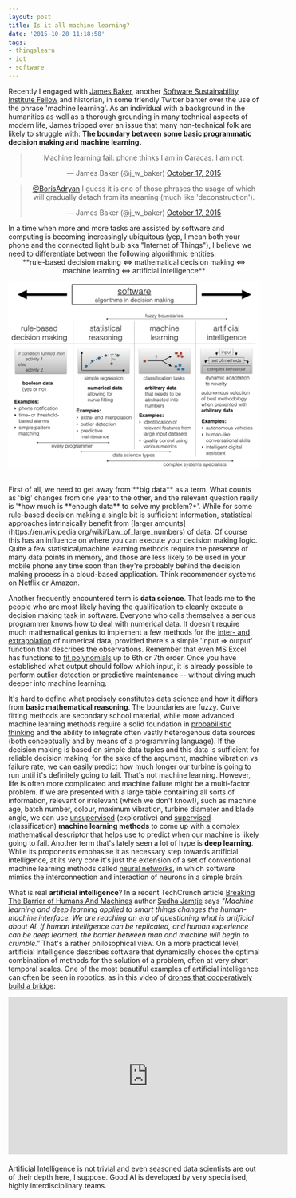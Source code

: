 ```yaml
---
layout: post
title: Is it all machine learning?
date: '2015-10-20 11:18:58'
tags:
- thingslearn
- iot
- software
---
```


Recently I engaged with [James Baker](https://twitter.com/j_w_baker), another [Software Sustainability Institute Fellow](http://software.ac.uk/fellows/james-baker) and historian, in some friendly Twitter banter over the use of the phrase 'machine learning'. As an individual with a background in the humanities as well as a thorough grounding in many technical aspects of modern life, James tripped over an issue that many non-technical folk are likely to struggle with: **The boundary between some basic programmatic decision making and machine learning.**
<center>
<blockquote class="twitter-tweet" data-partner="tweetdeck"><p lang="en" dir="ltr">Machine learning fail: phone thinks I am in Caracas. I am not.</p>&mdash; James Baker (@j_w_baker) <a href="https://twitter.com/j_w_baker/status/655359514259116032">October 17, 2015</a></blockquote>
<script async src="//platform.twitter.com/widgets.js" charset="utf-8"></script>
<blockquote class="twitter-tweet" data-partner="tweetdeck"><p lang="en" dir="ltr"><a href="https://twitter.com/BorisAdryan">@BorisAdryan</a> I guess it is one of those phrases the usage of which will gradually detach from its meaning (much like &#39;deconstruction&#39;).</p>&mdash; James Baker (@j_w_baker) <a href="https://twitter.com/j_w_baker/status/655367230448869376">October 17, 2015</a></blockquote>
<script async src="//platform.twitter.com/widgets.js" charset="utf-8"></script>
</center>
In a time when more and more tasks are assisted by software and computing is becoming increasingly ubiquitous (yep, I mean both your phone and the connected light bulb aka "Internet of Things"), I believe we need to differentiate between the following algorithmic entities:
<br>
<center>**rule-based decision making <=> mathematical decision making <=> machine learning <=> artificial intelligence**</center>

![](/content/images/2015/10/decision_making.jpg)

<br>
First of all, we need to get away from **big data** as a term. What counts as 'big' changes from one year to the other, and the relevant question really is '*how much is **enough data** to solve my problem?*'. While for some rule-based decision making a single bit is sufficient information, statistical approaches intrinsically benefit from [larger amounts](https://en.wikipedia.org/wiki/Law_of_large_numbers) of data. Of course this has an influence on where you can execute your decision making logic. Quite a few statistical/machine learning methods require the presence of many data points in memory, and those are less likely to be used in your mobile phone any time soon than they're probably behind the decision making process in a cloud-based application. Think recommender systems on Netflix or Amazon.

Another frequently encountered term is **data science**. That leads me to the people who are most likely having the qualification to cleanly execute a decision making task in software. Everyone who calls themselves a serious programmer knows how to deal with numerical data. It doesn't require much mathematical genius to implement a few methods for the [inter- and extrapolation](https://en.wikipedia.org/wiki/Interpolation) of numerical data, provided there's a simple 'input => output' function that describes the observations. Remember that even MS Excel has functions to [fit polynomials](https://en.wikipedia.org/wiki/Polynomial) up to 6th or 7th order. Once you have established what output should follow which input, it is already possible to perform outlier detection or predictive maintenance -- without diving much deeper into machine learning.

It's hard to define what precisely constitutes data science and how it differs from **basic mathematical reasoning**. The boundaries are fuzzy. Curve fitting methods are secondary school material, while more advanced machine learning methods require a solid foundation in [probabilistic thinking](https://en.wikipedia.org/wiki/Probability) and the ability to integrate often vastly heterogenous data sources (both conceptually and by means of a programming language). If the decision making is based on simple data tuples and this data is sufficient for reliable decision making, for the sake of the argument, machine vibration vs failure rate, we can easily predict how much longer our turbine is going to run until it's definitely going to fail. That's not machine learning. However, life is often more complicated and machine failure might be a multi-factor problem. If we are presented with a large table containing all sorts of information, relevant or irrelevant (which we don't know!), such as machine age, batch number, colour, maximum vibration, turbine diameter and blade angle, we can use [unsupervised](https://en.wikipedia.org/wiki/Unsupervised_learning) (explorative) and [supervised](https://en.wikipedia.org/wiki/Supervised_learning) (classification) **machine learning methods** to come up with a complex mathematical descriptor that helps use to predict when our machine is likely going to fail. Another term that's lately seen a lot of hype is **deep learning**. While its proponents emphasise it as necessary step towards artificial intelligence, at its very core it's just the extension of a set of conventional machine learning methods called [neural networks](https://en.wikipedia.org/wiki/Artificial_neural_network), in which software mimics the interconnection and interaction of neurons in a simple brain.

What is real **artificial intelligence**? In a recent TechCrunch article [Breaking The Barrier of Humans And Machines](http://linkis.com/7TBCV) author [Sudha Jamtje](https://twitter.com/sujamthe) says *"Machine learning and deep learning applied to smart things changes the human-machine interface. We are reaching an era of questioning what is artificial about AI. If human intelligence can be replicated, and human experience can be deep learned, the barrier between man and machine will begin to crumble."* That's a rather philosophical view. On a more practical level, artificial intelligence describes software that dynamically choses the optimal combination of methods for the solution of a problem, often at very short temporal scales. One of the most beautiful examples of artificial intelligence can often be seen in robotics, as in this video of [drones that cooperatively build a bridge](http://www.idsc.ethz.ch/research-dandrea/research-projects/aerial-construction.html):
<br>
<center>
<iframe width="560" height="315" src="https://www.youtube.com/embed/CCDIuZUfETc" frameborder="0" allowfullscreen></iframe>
</center>
<br>
Artificial Intelligence is not trivial and even seasoned data scientists are out of their depth here, I suppose. Good AI is developed by very specialised, highly interdisciplinary teams.